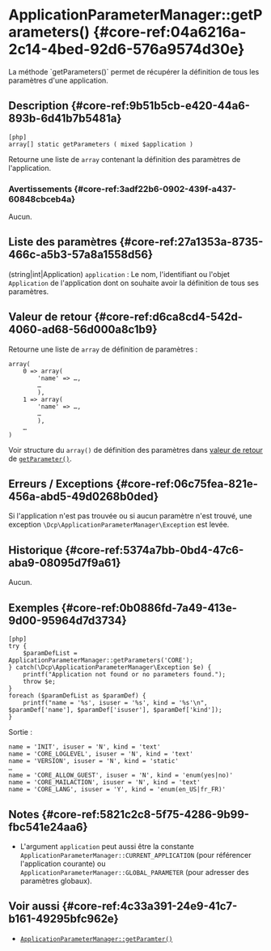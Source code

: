 # ApplicationParameterManager::getParameters() {#core-ref:04a6216a-2c14-4bed-92d6-576a9574d30e}

<div markdown="1" class="short-description">
La méthode `getParameters()` permet de récupérer la définition de tous les
paramètres d'une application.
</div>

## Description {#core-ref:9b51b5cb-e420-44a6-893b-6d41b7b5481a}

    [php]
    array[] static getParameters ( mixed $application )

Retourne une liste de `array` contenant la définition des paramètres de
l'application.

### Avertissements {#core-ref:3adf22b6-0902-439f-a437-60848cbceb4a}

Aucun.

## Liste des paramètres {#core-ref:27a1353a-8735-466c-a5b3-57a8a1558d56}

(string|int|Application) `application`
:   Le nom, l'identifiant ou l'objet `Application` de l'application dont on
    souhaite avoir la définition de tous ses paramètres.

## Valeur de retour {#core-ref:d6ca8cd4-542d-4060-ad68-56d000a8c1b9}

Retourne une liste de `array` de définition de paramètres :

    array(
    	0 => array(
    		'name' => …,
    		…
    		),
    	1 => array(
    		'name' => …,
    		…
    		),
    	…
    )

Voir structure du `array()` de définition des paramètres dans
[valeur de retour][getParameter_retval] de [`getParameter()`][getParameter].

## Erreurs / Exceptions {#core-ref:06c75fea-821e-456a-abd5-49d0268b0ded}

Si l'application n'est pas trouvée ou si aucun paramètre n'est trouvé, une
exception `\Dcp\ApplicationParameterManager\Exception` est levée.

## Historique {#core-ref:5374a7bb-0bd4-47c6-aba9-08095d7f9a61}

Aucun.

## Exemples {#core-ref:0b0886fd-7a49-413e-9d00-95964d7d3734}

    [php]
    try {
        $paramDefList = ApplicationParameterManager::getParameters('CORE');
    } catch(\Dcp\ApplicationParameterManager\Exception $e) {
        printf("Application not found or no parameters found.");
        throw $e;
    }
    foreach ($paramDefList as $paramDef) {
        printf("name = '%s', isuser = '%s', kind = '%s'\n", $paramDef['name'], $paramDef['isuser'], $paramDef['kind']);
    }

Sortie :

    name = 'INIT', isuser = 'N', kind = 'text'
    name = 'CORE_LOGLEVEL', isuser = 'N', kind = 'text'
    name = 'VERSION', isuser = 'N', kind = 'static'
    …
    name = 'CORE_ALLOW_GUEST', isuser = 'N', kind = 'enum(yes|no)'
    name = 'CORE_MAILACTION', isuser = 'N', kind = 'text'
    name = 'CORE_LANG', isuser = 'Y', kind = 'enum(en_US|fr_FR)'

## Notes {#core-ref:5821c2c8-5f75-4286-9b99-fbc541e24aa6}

*   L'argument `application` peut aussi être la constante
`ApplicationParameterManager::CURRENT_APPLICATION` (pour référencer
l'application courante) ou `ApplicationParameterManager::GLOBAL_PARAMETER` (pour
adresser des paramètres globaux).

## Voir aussi {#core-ref:4c33a391-24e9-41c7-b161-49295bfc962e}

- [`ApplicationParameterManager::getParamter()`][getParameter]

<!-- link -->
[getParameter]: #core-ref:40056f46-8947-4872-96ce-7ecade7be04f
[getParameter_retval]: #core-ref:9af55d6e-f958-4c20-b6e2-47bfd59c1fc0